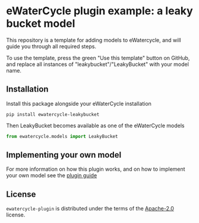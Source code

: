 # eWaterCycle plugin example: a leaky bucket model

This repository is a template for adding models to eWatercycle, and will guide you through all required steps.

To use the template, press the green "Use this template" button on GitHub, and replace all instances of "leakybucket"/"LeakyBucket" with your model name.

## Installation

Install this package alongside your eWaterCycle installation

```console
pip install ewatercycle-leakybucket
```

Then LeakyBucket becomes available as one of the eWaterCycle models

```python
from ewatercycle.models import LeakyBucket
```

## Implementing your own model

For more information on how this plugin works, and on how to implement your own model see the [plugin guide](plugin_guide.md)

## License

`ewatercycle-plugin` is distributed under the terms of the [Apache-2.0](https://spdx.org/licenses/Apache-2.0.html) license.
